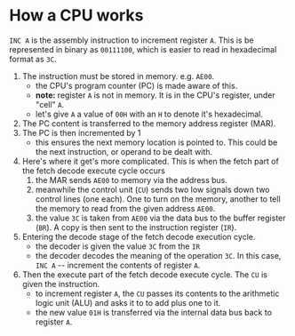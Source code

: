 # How a CPU works

`INC A` is the assembly instruction to increment register `A`. This
is be represented in binary as `00111100`, which is easier to read 
in hexadecimal format as `3C`.

1. The instruction must be stored in memory. e.g. `AE00`.
    - the CPU's program counter (PC) is made aware of this.
    - **note:** register `A` is not in memory. It is in the CPU's
register, under "cell" `A`.
    - let's give `A` a value of `00H` with an `H` to denote
it's hexadecimal.
2. The PC content is transferred to the memory address register (MAR).
3. The PC is then incremented by 1
    - this ensures the next memory location is pointed to. This could
be the next instruction, or operand to be dealt with.
4. Here's where it get's more complicated. This is when the fetch part
of the fetch decode execute cycle occurs
    1. the MAR sends `AE00` to memory via the address bus.
    2. meanwhile the control unit (`CU`) sends two low signals down
two control lines (one each). One to turn on the memory, another to 
tell the memory to read from the given address `AE00`.
    3. the value `3C` is taken from `AE00` via the data bus to the
buffer register (`BR`). A copy is then sent to the instruction register (`IR`).
5. Entering the decode stage of the fetch decode execution cycle.
    - the decoder is given the value `3C` from the `IR`
    - the decoder decodes the meaning of the operation `3C`. In this
case, `INC A` -- increment the contents of register `A`.
6. Then the execute part of the fetch decode execute cycle. The `CU`
is given the instruction.
    - to increment register `A`, the `CU` passes its contents to the
arithmetic logic unit (ALU) and asks it to to add plus one to it.
    - the new value `01H` is transferred via the internal data bus
back to register `A`.

